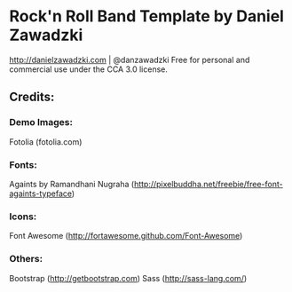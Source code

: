 # Rock'n Roll Band Template by Daniel Zawadzki
http://danielzawadzki.com | @danzawadzki
Free for personal and commercial use under the CCA 3.0 license.



## Credits:

### Demo Images:
Fotolia (fotolia.com)

### Fonts:
Againts by Ramandhani Nugraha (http://pixelbuddha.net/freebie/free-font-againts-typeface)

### Icons:
Font Awesome (http://fortawesome.github.com/Font-Awesome)

### Others:
Bootstrap (http://getbootstrap.com)
Sass (http://sass-lang.com/)
